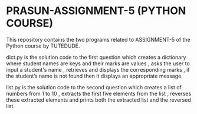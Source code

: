 # PRASUN-ASSIGNMENT-5 (PYTHON COURSE)

This repository contains the two programs related to ASSIGNMENT-5 of the Python course by TUTEDUDE.

dict.py is the solution code to the first question which creates a dictionary where student names are keys and their marks are values , asks the user to input a student's name , retrieves and displays the corresponding marks , if the student’s name is not found then it displays an appropriate message.

list.py is the solution code to the second question which creates a list of numbers from 1 to 10 , extracts the first five elements from the list , reverses these extracted elements and prints both the extracted list and the reversed list.
